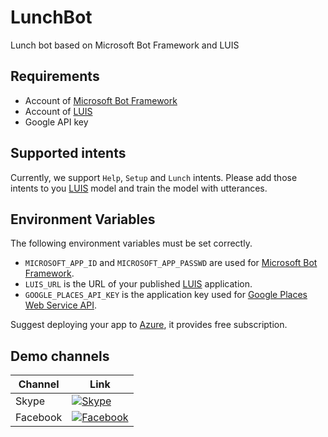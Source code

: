 # LunchBot
Lunch bot based on Microsoft Bot Framework and LUIS

## Requirements
  * Account of [Microsoft Bot Framework](https://dev.botframework.com/)
  * Account of [LUIS](https://www.luis.ai/)
  * Google API key

## Supported intents
Currently, we support `Help`, `Setup` and `Lunch` intents. Please add those intents to you [LUIS](https://www.luis.ai/) model and train the model with utterances.

## Environment Variables
The following environment variables must be set correctly.
  * `MICROSOFT_APP_ID` and `MICROSOFT_APP_PASSWD` are used for [Microsoft Bot Framework](https://dev.botframework.com/).
  * `LUIS_URL` is the URL of your published [LUIS](https://www.luis.ai/) application.
  * `GOOGLE_PLACES_API_KEY` is the application key used for [Google Places Web Service API](https://developers.google.com/places/web-service/).

Suggest deploying your app to [Azure](https://azure.microsoft.com/), it provides free subscription.

## Demo channels
|Channel|Link|
|-------|----|
|Skype|[![Skype](https://dev.botframework.com/Client/Images/Add-To-Skype-Buttons.png)](https://join.skype.com/bot/02e45d25-e8bb-4d53-88a5-aa9ac58cf8ab)|
|Facebook|[![Facebook](https://facebook.botframework.com/Content/MessageUs.png)](https://www.messenger.com/t/587502338111802)|
